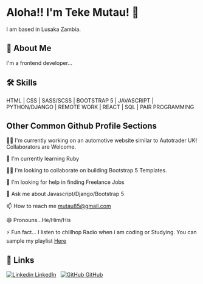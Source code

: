 # Aloha!! I'm Teke Mutau! 👋


I am based in Lusaka Zambia.
## 🚀 About Me
I'm a frontend developer...


## 🛠 Skills
HTML | CSS | SASS/SCSS | BOOTSTRAP 5 | JAVASCRIPT | PYTHON/DJANGO | 
REMOTE WORK | REACT | SQL | PAIR PROGRAMMING

## Other Common Github Profile Sections
👩‍💻 I'm currently working on an automotive website similar to Autotrader UK! Collaborators are Welcome.

🧠 I'm currently learning Ruby

👯‍♀️ I'm looking to collaborate on building Bootstrap 5 Templates.

🤔 I'm looking for help in finding Freelance Jobs

💬 Ask me about Javascript/Django/Bootstrap 5

📫 How to reach me mutau85@gmail.com

😄 Pronouns...He/Him/His

⚡️ Fun fact... I listen to chillhop Radio when i am coding or Studying. You can sample my playlist [Here](https://open.spotify.com/playlist/6WmNQqd3wECAhsjryXZ2eT?si=d2b504e462244897)


## 🔗 Links

[![Linkedin](https://i.stack.imgur.com/gVE0j.png) LinkedIn]([https://www.linkedin.com/in/isiteketo-mutau-736894241/])
&nbsp;
[![GitHub](https://i.stack.imgur.com/tskMh.png) GitHub]([https://github.com/teke85])


